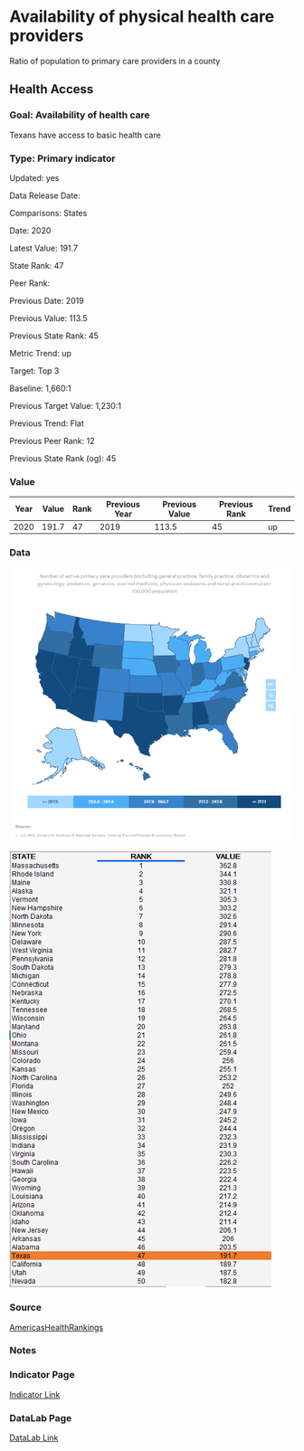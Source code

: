 # Availability of physical health care providers 

Ratio of population to primary care providers in a county

## Health Access

### Goal: Availability of health care

Texans have access to basic health care

### Type: Primary indicator

Updated: yes

Data Release Date: 

Comparisons: States

Date: 2020

Latest Value: 191.7 

State Rank: 47

Peer Rank: 

Previous Date: 2019

Previous Value: 113.5

Previous State Rank: 45

Metric Trend: up

Target: Top 3

Baseline: 1,660:1

Previous Target Value: 1,230:1

Previous Trend: Flat

Previous Peer Rank: 12

Previous State Rank (og): 45

### Value

|Year         |  Value      | Rank        | Previous Year| Previous Value | Previous Rank  | Trend| 
| ----------- | ----------- | ----------- | ----------- | ----------- | ----------- | -----------|
|   2020      |    191.7     |    47     |    2019     |      113.5    |   45    |    up   |

### Data

![map](./map_primary.PNG)

![data](./data_primary.PNG)

### Source

[AmericasHealthRankings](https://www.americashealthrankings.org/explore/annual/measure/PCP_NPPES/state/ALL?edition-year=2020)

### Notes



### Indicator Page

[Indicator Link](https://indicators.texas2036.org/indicator/101)

### DataLab Page


[DataLab Link](https://datalab.texas2036.org/fywtqfb/texas-county-health-ranking?accesskey=rzotuvb)